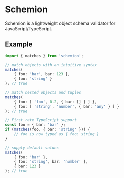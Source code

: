 # Schemion

Schemion is a lightweight object schema validator for JavaScript/TypeScript.

## Example

```typescript
import { matches } from 'schemion';

// match objects with an intuitive syntax
matches(
    { foo: 'bar', bar: 123 },
    { foo: 'string' }
); // true

// match nested objects and tuples
matches(
    { foo: [ 'foo', 0.2, { bar: [] } ] },
    { foo: [ 'string', 'number', { bar: 'any' } ] }
); // true

// First rate TypeScript support
const foo = { bar: 'bar' };
if (matches(foo, { bar: 'string' })) {
    // foo is now typed as { foo: string }
}

// supply default values
matches(
    { foo: 'bar' },
    { foo: 'string', bar: 'number' },
    { bar: 123 }
); // true
```

